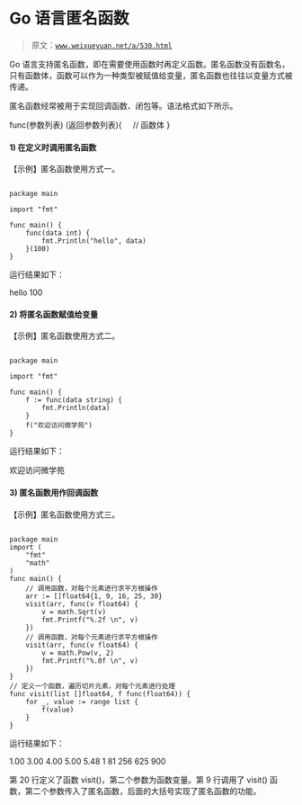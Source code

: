 # Go 语言匿名函数

> 原文：[`www.weixueyuan.net/a/530.html`](http://www.weixueyuan.net/a/530.html)

Go 语言支持匿名函数，即在需要使用函数时再定义函数。匿名函数没有函数名，只有函数体，函数可以作为一种类型被赋值给变量，匿名函数也往往以变量方式被传递。

匿名函数经常被用于实现回调函数、闭包等。语法格式如下所示。

func(参数列表) (返回参数列表){
    // 函数体
}

#### 1) 在定义时调用匿名函数

【示例】匿名函数使用方式一。

```

package main

import "fmt"

func main() {
    func(data int) {
        fmt.Println("hello", data)
    }(100)
}
```

运行结果如下：

hello 100

#### 2) 将匿名函数赋值给变量

【示例】匿名函数使用方式二。

```

package main

import "fmt"

func main() {
    f := func(data string) {
        fmt.Println(data)
    }
    f("欢迎访问微学苑")
}
```

运行结果如下：

欢迎访问微学苑

#### 3) 匿名函数用作回调函数

【示例】匿名函数使用方式三。

```

package main
import (
    "fmt"
    "math"
)
func main() {
    // 调用函数，对每个元素进行求平方根操作
    arr := []float64{1, 9, 16, 25, 30}
    visit(arr, func(v float64) {
        v = math.Sqrt(v)
        fmt.Printf("%.2f \n", v)
    })
    // 调用函数，对每个元素进行求平方根操作
    visit(arr, func(v float64) {
        v = math.Pow(v, 2)
        fmt.Printf("%.0f \n", v)
    })
}
// 定义一个函数，遍历切片元素，对每个元素进行处理
func visit(list []float64, f func(float64)) {
    for _, value := range list {
        f(value)
    }
}
```

运行结果如下：

1.00
3.00
4.00
5.00
5.48
1
81
256
625
900

第 20 行定义了函数 visit()，第二个参数为函数变量。第 9 行调用了 visit() 函数，第二个参数传入了匿名函数，后面的大括号实现了匿名函数的功能。